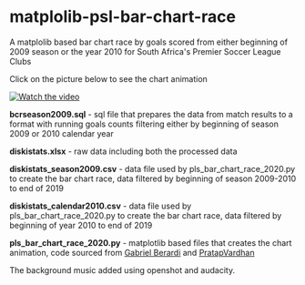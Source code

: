 # matplolib-psl-bar-chart-race

<p>A matplolib based bar chart race by goals scored from either beginning of 2009 season or the year 2010 for South Africa's Premier Soccer League Clubs</p>



Click on the picture below to see the chart animation

[![Watch the video](http://www.xhosanostra.co.za/izinto/barcharac.GIF)](https://www.youtube.com/watch?v=IgaGzYMjc_s)

<b>bcrseason2009.sql</b> - sql file that prepares the data from match results to a format with running goals counts filtering either by beginning of season 2009 or 2010 calendar year

<b>diskistats.xlsx</b> - raw data including both the processed data

<b>diskistats_season2009.csv</b> - data file used by pls_bar_chart_race_2020.py to create the bar chart race, data filtered by beginning of season 2009-2010 to end of 2019

<b>diskistats_calendar2010.csv</b> - data file used by pls_bar_chart_race_2020.py to create the bar chart race, data filtered by beginning of year 2010 to end of 2019

<b>pls_bar_chart_race_2020.py</b> - matplotlib based files that creates the chart animation, code sourced from 
[Gabriel Berardi](https://github.com/6berardi/racingbarchart/) and [PratapVardhan](https://github.com/6berardi/racingbarchart/)


The background music added using openshot and audacity.


